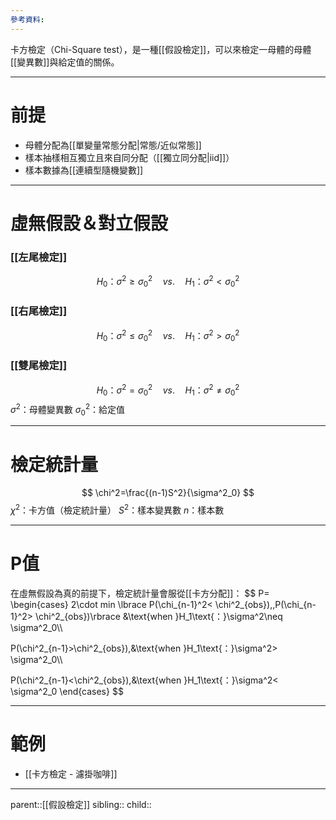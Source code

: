 ```yaml
---
參考資料:
---
```

卡方檢定（Chi-Square test），是一種[[假設檢定]]，可以來檢定一母體的母體[[變異數]]與給定值的關係。
- - -
# 前提
- 母體分配為[[單變量常態分配|常態/近似常態]]
- 樣本抽樣相互獨立且來自同分配（[[獨立同分配|iid]]）
- 樣本數據為[[連續型隨機變數]]
- - -
# 虛無假設＆對立假設
### [[左尾檢定]]
$$
H_0\text{：}\sigma^2\geq \sigma^2_0\quad vs.\quad H_1\text{：}\sigma^2<\sigma^2_0
$$
### [[右尾檢定]]
$$
H_0\text{：}\sigma^2\leq \sigma^2_0\quad vs.\quad H_1\text{：}\sigma^2>\sigma^2_0
$$
### [[雙尾檢定]]
$$
H_0\text{：}\sigma^2= \sigma^2_0\quad vs.\quad H_1\text{：}\sigma^2\neq\sigma^2_0
$$
$\sigma^2$：母體變異數
$\sigma^2_0$：給定值
- - -
# 檢定統計量
$$
\chi^2=\frac{(n-1)S^2}{\sigma^2_0}
$$
$\chi^2$：卡方值（檢定統計量）
$S^2$：樣本變異數
$n$：樣本數
- - -
# P值
在虛無假設為真的前提下，檢定統計量會服從[[卡方分配]]：
$$
P=
\begin{cases}
2\cdot min \lbrace P(\chi_{n-1}^2< \chi^2_{obs}),\,P(\chi_{n-1}^2> \chi^2_{obs})\rbrace &\text{when }H_1\text{：}\sigma^2\neq \sigma^2_0\\\\

P(\chi^2_{n-1}>\chi^2_{obs}),&\text{when }H_1\text{：}\sigma^2> \sigma^2_0\\\\

P(\chi^2_{n-1}<\chi^2_{obs}),&\text{when }H_1\text{：}\sigma^2< \sigma^2_0
\end{cases}
$$
- - -
# 範例
- [[卡方檢定 - 濾掛咖啡]]
- - -
parent::[[假設檢定]]
sibling::
child::